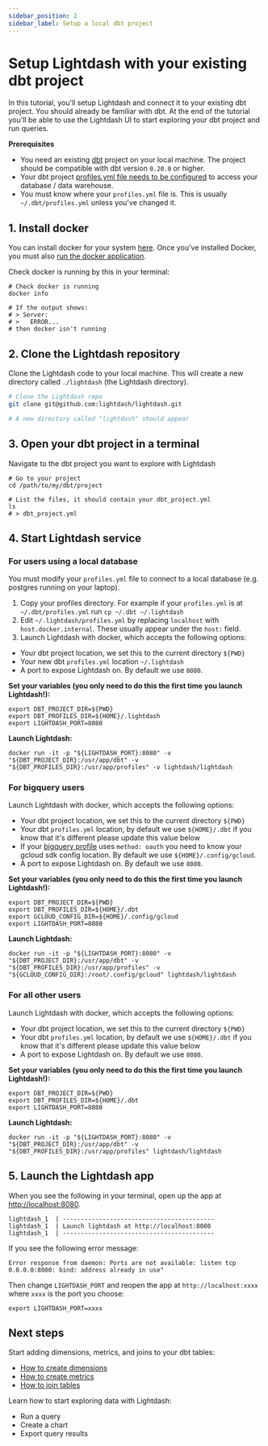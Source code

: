 ```yaml
---
sidebar_position: 2
sidebar_label: Setup a local dbt project
---
```


# Setup Lightdash with your existing dbt project

In this tutorial, you'll setup Lightdash and connect it to your existing dbt project. You should already be familiar
with dbt. At the end of the tutorial you'll be able to use the Lightdash UI to start exploring your dbt project and
run queries.

**Prerequisites**
* You need an existing [dbt](https://www.getdbt.com/) project on your local machine. The project should be compatible with dbt version `0.20.0` or higher.
* Your dbt project [profiles.yml file needs to be configured](https://docs.getdbt.com/dbt-cli/configure-your-profile) to access your database / data warehouse.
* You must know where your `profiles.yml` file is. This is usually `~/.dbt/profiles.yml` unless you've changed it.

## 1. Install docker

You can install docker for your system [here](https://docs.docker.com/get-docker/). Once you've installed Docker, you must also [run the docker application](https://docs.docker.com/get-docker/).

Check docker is running by this in your terminal:

```shell
# Check docker is running
docker info

# If the output shows:
# > Server:
# >   ERROR...
# then docker isn't running
```

## 2. Clone the Lightdash repository

Clone the Lightdash code to your local machine. This will create a new directory called `./lightdash` (the Lightdash directory).

```bash
# Clone the Lightdash repo
git clone git@github.com:lightdash/lightdash.git

# A new directory called "lightdash" should appear
```

## 3. Open your dbt project in a terminal

Navigate to the dbt project you want to explore with Lightdash

```shell
# Go to your project
cd /path/to/my/dbt/project

# List the files, it should contain your dbt_project.yml
ls
# > dbt_project.yml
```

## 4. Start Lightdash service

### For users using a local database

You must modify your `profiles.yml` file to connect to a local database (e.g. postgres running on your laptop).

1. Copy your profiles directory. For example if your `profiles.yml` is at `~/.dbt/profiles.yml` run `cp ~/.dbt ~/.lightdash`
2. Edit `~/.lightdash/profiles.yml` by replacing `localhost` with `host.docker.internal`. These usually appear under the `host:` field.
3. Launch Lightdash with docker, which accepts the following options:

* Your dbt project location, we set this to the current directory `${PWD}`
* Your new dbt `profiles.yml` location `~/.lightdash`
* A port to expose Lightdash on. By default we use `8080`.

**Set your variables (you only need to do this the first time you launch Lightdash!):**
```shell
export DBT_PROJECT_DIR=${PWD}
export DBT_PROFILES_DIR=${HOME}/.lightdash
export LIGHTDASH_PORT=8080
```

**Launch Lightdash:**
```
docker run -it -p "${LIGHTDASH_PORT}:8080" -v "${DBT_PROJECT_DIR}:/usr/app/dbt" -v "${DBT_PROFILES_DIR}:/usr/app/profiles" -v lightdash/lightdash
```

### For bigquery users

Launch Lightdash with docker, which accepts the following options:

* Your dbt project location, we set this to the current directory `${PWD}`
* Your dbt `profiles.yml` location, by default we use `${HOME}/.dbt` if you know that it's different please update this value below
* If your [bigquery profile](https://docs.getdbt.com/reference/warehouse-profiles/bigquery-profile) uses `method: oauth` you need to know your gcloud sdk config location. By default we use `${HOME}/.config/gcloud`.
* A port to expose Lightdash on. By default we use `8080`.

**Set your variables (you only need to do this the first time you launch Lightdash!):**
```shell
export DBT_PROJECT_DIR=${PWD}
export DBT_PROFILES_DIR=${HOME}/.dbt
export GCLOUD_CONFIG_DIR=${HOME}/.config/gcloud
export LIGHTDASH_PORT=8080
```

**Launch Lightdash:**
```shell
docker run -it -p "${LIGHTDASH_PORT}:8080" -v "${DBT_PROJECT_DIR}:/usr/app/dbt" -v "${DBT_PROFILES_DIR}:/usr/app/profiles" -v "${GCLOUD_CONFIG_DIR}:/root/.config/gcloud" lightdash/lightdash
```

### For all other users

Launch Lightdash with docker, which accepts the following options:

* Your dbt project location, we set this to the current directory `${PWD}`
* Your dbt `profiles.yml` location, by default we use `${HOME}/.dbt` if you know that it's different please update this value below
* A port to expose Lightdash on. By default we use `8080`.

**Set your variables (you only need to do this the first time you launch Lightdash!):**
```shell
export DBT_PROJECT_DIR=${PWD}
export DBT_PROFILES_DIR=${HOME}/.dbt
export LIGHTDASH_PORT=8080
```

**Launch Lightdash:**
```
docker run -it -p "${LIGHTDASH_PORT}:8080" -v "${DBT_PROJECT_DIR}:/usr/app/dbt" -v "${DBT_PROFILES_DIR}:/usr/app/profiles" lightdash/lightdash
```

## 5. Launch the Lightdash app

When you see the following in your terminal, open up the app at [http://localhost:8080](http://localhost:8080).

```text
lightdash_1  | ------------------------------------------
lightdash_1  | Launch lightdash at http://localhost:8080
lightdash_1  | ------------------------------------------
```


If you see the following error message:
```text
Error response from daemon: Ports are not available: listen tcp 0.0.0.0:8080: bind: address already in use"
```
Then change `LIGHTDASH_PORT` and reopen the app at `http://localhost:xxxx` where `xxxx` is the port you choose:

```shell
export LIGHTDASH_PORT=xxxx
```

## Next steps

Start adding dimensions, metrics, and joins to your dbt tables:

* [How to create dimensions](../guides/how-to-create-dimensions.md)
* [How to create metrics](../guides/how-to-create-metrics.md)
* [How to join tables](../guides/how-to-join-tables.md)

Learn how to start exploring data with Lightdash:
* Run a query
* Create a chart
* Export query results
